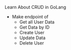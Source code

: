 Learn About CRUD in GoLang
- Make endpoint of
    - Get all User Data
    - Get Data by ID
    - Create User
    - Update Data
    - Delete User

